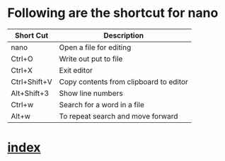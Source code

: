 # Following are the shortcut for nano
Short Cut| Description
---|---
nano <file-name>| Open a file for editing
Ctrl+O| Write out put to file
Ctrl+X| Exit editor
Ctrl+Shift+V| Copy contents from clipboard to editor
Alt+Shift+3| Show line numbers
Ctrl+w| Search for a word in a file
Alt+w| To repeat search and move forward

# [index](/index.html)
